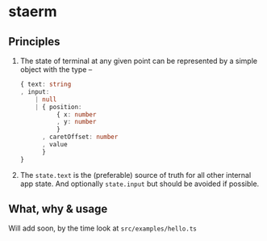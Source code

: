 # staerm

## Principles

1. The state of terminal at any given point can be represented by a simple object with the type &ndash;

    ```typescript
    { text: string
    , input:
        | null
        | { position:
              { x: number
              , y: number
              }
          , caretOffset: number
          , value
          }
    }
    ```

2. The `state.text` is the (preferable) source of truth for all other internal app state. And optionally `state.input` but should be avoided if possible.

## What, why & usage

Will add soon, by the time look at `src/examples/hello.ts`

